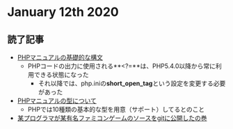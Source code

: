# January 12th 2020
## 読了記事
- [PHPマニュアルの基礎的な構文](https://www.php.net/manual/ja/language.basic-syntax.php)
    - PHPコードの出力に使用される**<?=**は、PHP5.4.0以降から常に利用できる状態になった
        - それ以降では、php.iniの**short_open_tag**という設定を変更する必要があった
- [PHPマニュアルの型について](https://www.php.net/manual/ja/language.types.intro.php)
    - PHPでは10種類の基本的な型を用意（サポート）してるとのこと
- [某プログラマが某有名ファミコンゲームのソースをgitに公開したの巻](http://www.highriskrevolution.com/wp/gamelife/2020/01/12/%E6%9F%90%E3%83%97%E3%83%AD%E3%82%B0%E3%83%A9%E3%83%9E%E3%81%8C%E6%9F%90%E6%9C%89%E5%90%8D%E3%83%95%E3%82%A1%E3%83%9F%E3%82%B3%E3%83%B3%E3%82%B2%E3%83%BC%E3%83%A0%E3%81%AE%E3%82%BD%E3%83%BC%E3%82%B9/)
